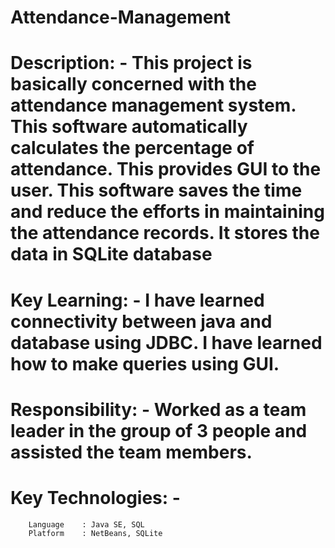 # Attendance-Management

#	Description: - This project is basically concerned with the attendance management system. This software automatically calculates the percentage of attendance. This provides GUI to the user. This software saves the time and reduce the efforts in maintaining the attendance records. It stores the data in SQLite database
#	Key Learning: - I have learned connectivity between java and database using JDBC. I have learned how to make queries using GUI.
#	Responsibility: - Worked as a team leader in the group of 3 people and assisted the team members.
#	Key Technologies: -
		Language	: Java SE, SQL
		Platform	: NetBeans, SQLite

